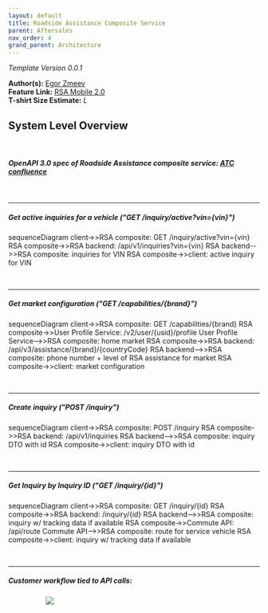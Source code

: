 ```yaml
---
layout: default
title: Roadside Assistance Composite Service
parent: Aftersales
nav_order: 4
grand_parent: Architecture
---
```

[comment]: <> (Comments like this will show up throughout the template that provide further details and follow up questions but do not need to be seen in the final documentation. Feel free to remove them after you have answered the question/followed the instructions or leave them in and they will be automatically hidden)

*Template Version 0.0.1* 

**Author(s):** [Egor Zmeev](mailto:egor.zmeev@bmwna.com)   
**Feature Link:** [RSA Mobile 2.0](https://suus0002.w10:8080/browse/BMWO-164507)  
**T-shirt Size Estimate:** *L* 

[comment]: <> (Note: This template must be filled out completely with all sections answered.  The pre-grooming task will not be accepted as done without the proper sign off.  No feature, no matter how small or obvious can bypass the pre-grooming review.)

[comment]: <> (The goal of this template is to help teams get a sense of project scope and minimize risk to completing the feature during the planned release cycle.   The template should identify the main architectural components, domains and external dependencies associated with this feature. This is not a comprehensive design document, detailed design should be done by the development team responsible for the feature.)

[comment]: <> (Instructions:)
[comment]: <> (- Three reviewers are required. You may add more if necessary)
[comment]: <> (- Reviewers should be a mix of team members and external domain experts as required)
[comment]: <> (- Creation of the template and review should be rapid [< 1 week duration from start to review completion])

## System Level Overview
[comment]: <> (This section should describe the overall system design of the feature.  It should identify the various components that make up the solution[microservices, frameworks, external services] and how they interact. Any interfaces and data models should be identified here.  Expectations for this section include: Components Diagrams, links to Swagger IDLs, Class Diagrams, Interaction Diagrams etc.)

&nbsp;

##### OpenAPI 3.0 spec of Roadside Assistance composite service: [ATC confluence](https://atc.bmwgroup.net/confluence/pages/viewpage.action?pageId=540989968#id-1.10RoadsideAssistance[Current]-BackEnd)

&nbsp;

---
##### Get active inquiries for a vehicle ("GET /inquiry/active?vin={vin}")

<div class="mermaid">
sequenceDiagram
    client->>RSA composite: GET /inquiry/active?vin={vin}
    RSA composite->>RSA backend: /api/v1/inquiries?vin={vin}
    RSA backend-->>RSA composite: inquiries for VIN
    RSA composite->>client: active inquiry for VIN
</div>

&nbsp;
&nbsp;

---
##### Get market configuration ("GET /capabilities/{brand}")

<div class="mermaid">
sequenceDiagram
    client->>RSA composite: GET /capabilities/{brand}
    RSA composite->>User Profile Service: /v2/user/{usid}/profile
    User Profile Service-->>RSA composite: home market
    RSA composite->>RSA backend: /api/v3/assistance/{brand}/{countryCode}
    RSA backend-->>RSA composite: phone number + level of RSA assistance for market
    RSA composite->>client: market configuration
</div>

&nbsp;
&nbsp;

---
##### Create inquiry ("POST /inquiry")
<div class="mermaid">
sequenceDiagram
    client->>RSA composite: POST /inquiry
    RSA composite->>RSA backend: /api/v1/inquiries
    RSA backend-->>RSA composite: inquiry DTO with id
    RSA composite->>client: inquiry DTO with id
</div>

&nbsp;
&nbsp;

---
##### Get Inquiry by Inquiry ID ("GET /inquiry/{id}")

<div class="mermaid">
sequenceDiagram
    client->>RSA composite: GET /inquiry/{id}
    RSA composite->>RSA backend: /inquiry/{id}
    RSA backend-->>RSA composite: inquiry w/ tracking data if available
    RSA composite->>Commute API: /api/route
    Commute API-->>RSA composite: route for service vehicle
    RSA composite->>client: inquiry w/ tracking data if available
</div>

&nbsp;
&nbsp;

---

##### Customer workflow tied to API calls:
<div style="max-width:75%;height:75%;margin-left:75px">
    <img src="../../../../assets/images/architecture/aftersales/roadsideAssistance/composite/rsa-customer-flow.png">
</div>

&nbsp;
&nbsp;

---

## Code Level Details
[comment]: <> (This section should highlight any design details at the code level.  E.g. Any design patterns that should be used.  Changes to existing designs.  Details about data models and types.)

##### New components:

Following the concepts established by Mobile 2.0 project, we will create the following new components:
- *roadside-assistance-composite-service*: NestJS based application which is supposed to provide a facade for Roadside
Assistance and User Profile APIs. 
- *roadside-assistance-api-client*: separate NPM package for communication with Roadside Assistance API.
- *roadside_assistance* feature module: Flutter feature module which will contain RSA activities and expose multiple entry points. Entry point may be thought of as a widget which consists of a button and BLoC which is responsible for determining RSA enablement in given context (user, vin, market).

##### How we can get USID: 
All requests to the composite service are supposed to be routed through API gateway under "connected" route. It's important
to notice that the configuration for "connected" route on API gateway is such that "x-usid" header (containing current user USID) is added to every request following that route. Due to the fact that "x-usid" header added to request by API gateway,
on composite service side we can always expect to have "x-usid" header and use it to get USID of a user associated with request.

## Design Checklist
[comment]: <> (Each of the following questions needs to be answered in order for this design to be considered complete.)

**What risks does the team need to be concerned with before taking on this this feature** 

[comment]: <> (Enumerate any risks that might affect completion of this feature.  How does this affect the estimate.  E.g. unknown or incomplete dependencies, preview software,etc.)

None

**What existing components are modified by this design?**  

[comment]: <> (Enumerate/link to all components this solution will impact.  Will this require a code refactor to avoid piling up technical debt on top of an already fragile system?)

None, we will be creating new components which will utilize existing APIs 

**What new components are created by this design?**

[comment]: <> (Enumerate/link to all components this solution will impact.)
Two new components:
- *roadside-assistance-composite-service*
- *roadside-assistance-api-client*

**Are any new technologies/frameworks being used?**

[comment]: <> (Are they approved for production use under the Tech Radar? Are there Open Source libraries being used? Do they meet our Open Source Policy?)

No, we will be following established tech stack for the Mobile 2.0 project.

**What security issues does this design introduce and how are they resolved?**

[comment]: <> (Discuss security issues here. Has Carve reviewed this design? Is there a threat model?)

No new issues

**What privacy issues does this design introduce and how are they resolved?**

[comment]: <> (Discuss how privacy is protected here. Has the privacy assessment questionnaire been answered? Link to it here.)

No new issues

**Does this design add a new feature to a client? How will this feature support be extended to other clients (iOS/Android/Alexa/Head Unit, etc.)**

[comment]: <> (Hint:  This means are you thinking cloud first?)

Components proposed in this design are supposed to be utilized by Mobile 2.0 project which covers all required mobile platforms

**What performance issues may affect this feature and how are they resolved?**

[comment]: <> (Is this feature stateful? Can it scale horizontally?  What happens on the client if you have a broken or failed connection?)

No new issues

**Will this feature add additional cloud hosting costs?**

[comment]: <> (Projections on costs and how they will be managed should be described here)

Yes, we will need to deploy *roadside-assistance-composite-service* into the service mesh.

**Will this service generate additional load/requests on any external dependent services?**

[comment]: <> (Do we have interface contracts in place, has the service been informed of the upcoming new load, will this add additional costs?)

No, the number of requests to external services is supposed to stay the same.

**What dependencies does this feature rely upon?**

[comment]: <> (Does this require a service from another US-2 team? Are there FG or EE deliverables this feature relies on? Are there agreements in place? Are there 3rd party systems we are using? If so, are there IFC in place? What does the network traffic structure looks like? How will the peak traffic be simulated for load run? does it cost or have rate limits and how will be minimize the impact?)

Commute API to generate the service vehicle route.

**How will this feature be tested, monitored, and evaluated?**

[comment]: <> (What analytics will be collected?  What logs are generated?)

We will leverage the Mobile 2.0 toolchain for testing.

**How will this feature be deployed?**

[comment]: <> (What feature toggles will be added?  What criteria will trigger them?)

No feature toggles planned for this feature

**Does this feature have regional implications?**

[comment]: <> (How will this work and what needs to be done to support all regions [EMEA, USA, China, Korea, Japan, etc.])

No

**Has any new IP been generated from this design?**

[comment]: <> (Should we consider a patent application?)

No

